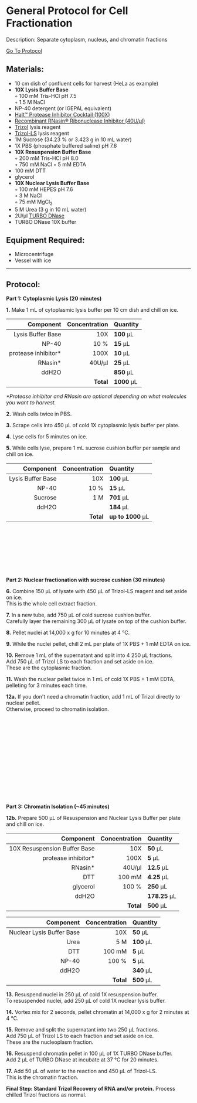 General Protocol for Cell Fractionation
================================================================================
Description: Separate cytoplasm, nucleus, and chromatin fractions

[Go To Protocol](#protocol)

Materials:
--------------------------------------------------------------------------------
  * 10 cm dish of confluent cells for harvest (HeLa as example) 
  * **10X Lysis Buffer Base**  
    ◦ 100 mM Tris-HCl pH 7.5  
    ◦ 1.5 M NaCl
  * NP-40 detergent (or IGEPAL equivalent)
  * [Halt™ Protease Inhibitor Cocktail (100X)](https://www.thermofisher.com/order/catalog/product/78438)
  * [Recombinant RNasin® Ribonuclease Inhibitor (40U/µl)](https://www.promega.com/products/rna-analysis/rnase-inhibitor-rna-protection/rnasin-ribonuclease-inhibitor/?catNum=N2515)
  * [Trizol](https://www.thermofisher.com/order/catalog/product/15596026) lysis reagent
  * [Trizol-LS](https://www.thermofisher.com/order/catalog/product/10296010) lysis reagent
  * 1M Sucrose (34.23 % or 3.423 g in 10 mL water)
  * 1X PBS (phosphate buffered saline) pH 7.6
  * **10X Resuspension Buffer Base**  
    ◦ 200 mM Tris-HCl pH 8.0  
    ◦ 750 mM NaCl
    ◦ 5 mM EDTA
  * 100 mM DTT
  * glycerol
  * **10X Nuclear Lysis Buffer Base**  
    ◦ 100 mM HEPES pH 7.6  
    ◦ 3 M NaCl  
    ◦ 75 mM MgCl<sub>2</sub>
  * 5 M Urea (3 g in 10 mL water)
  * 2U/µl [TURBO DNase](https://www.thermofisher.com/order/catalog/product/AM2238?SID=srch-srp-AM2238#/AM2238)
  * TURBO DNase 10X buffer
    
Equipment Required:
--------------------------------------------------------------------------------
  * Microcentrifuge
  * Vessel with ice  
___
Protocol:
--------------------------------------------------------------------------------

**Part 1: Cytoplasmic Lysis (20 minutes)**  

**1.** Make 1 mL of cytoplasmic lysis buffer per 10 cm dish and chill on ice.

  | Component | Concentration | Quantity | 
  | ---------: | ---------: | :---------- |
  | Lysis Buffer Base | 10X | **100**  µL | 
  | NP-40 | 10 % | **15**  µL |
  | protease inhibitor* | 100X | **10**  µL |
  | RNasin* | 40U/µl | **25**  µL |  
  | ddH2O || **850**  µL |
  || **Total** | **1000** µL |

  _*Protease inhibitor and RNasin are optional depending on what molecules you want to harvest._

**2.** Wash cells twice in PBS.

**3.** Scrape cells into 450 µL of cold 1X cytoplasmic lysis buffer per plate.

**4.** Lyse cells for 5 minutes on ice.

**5.** While cells lyse, prepare 1 mL sucrose cushion buffer per sample and chill on ice.

  | Component | Concentration | Quantity | 
  | ---------: | ---------: | :---------- |
  | Lysis Buffer Base | 10X | **100**  µL | 
  | NP-40 | 10 % | **15**  µL |
  | Sucrose | 1 M | **701**  µL |
  | ddH2O || **184**  µL |
  || **Total** | **up to 1000** µL |

<br/><br/><br/><br/><br/><br/><br/>

**Part 2: Nuclear fractionation with sucrose cushion (30 minutes)** 

**6.** Combine 150 µL of lysate with 450 µL of Trizol-LS reagent and set aside on ice. <br/> This is the whole cell extract fraction.

**7.** In a new tube, add 750 µL of cold sucrose cushion buffer. <br/> Carefully layer the remaining 300 µL of lysate on top of the cushion buffer.

**8.** Pellet nuclei at 14,000 x g for 10 minutes at 4 °C.

**9.** While the nuclei pellet, chill 2 mL per plate of 1X PBS + 1 mM EDTA on ice. 

**10.** Remove 1 mL of the supernatant and split into 4 250 µL fractions. <br/> Add 750 µL of Trizol LS to each fraction and set aside on ice. <br/> These are the cytoplasmic fraction.

**11.** Wash the nuclear pellet twice in 1 mL of cold 1X PBS + 1 mM EDTA, <br/> pelleting for 3 minutes each time.

**12a.** If you don't need a chromatin fraction, add 1 mL of Trizol directly to nuclear pellet. <br/> Otherwise, proceed to chromatin isolation.

<br/><br/><br/><br/><br/><br/><br/><br/><br/><br/><br/><br/><br/>

**Part 3: Chromatin Isolation (~45 minutes)** 

**12b.** Prepare 500 µL of Resuspension and Nuclear Lysis Buffer per plate and chill on ice.

  | Component | Concentration | Quantity | 
  | ---------: | ---------: | :---------- |
  | 10X Resuspension Buffer Base | 10X | **50**  µL | 
  | protease inhibitor* | 100X | **5**  µL |
  | RNasin* | 40U/µl | **12.5**  µL |
  | DTT | 100 mM | **4.25**  µL |
  | glycerol | 100 % | **250**  µL |
  | ddH2O || **178.25**  µL |
  || **Total** | **500** µL |

  | Component | Concentration | Quantity | 
  | ---------: | ---------: | :---------- |
  | Nuclear Lysis Buffer Base | 10X | **50**  µL | 
  | Urea | 5 M | **100**  µL |
  | DTT | 100 mM | **5**  µL |
  | NP-40 | 100 % | **5**  µL |
  | ddH2O || **340**  µL |
  || **Total** | **500** µL |

  
**13.** Resuspend nuclei in 250 µL of cold 1X resuspension buffer. <br/> To resuspended nuclei, add 250 µL of cold 1X nuclear lysis buffer.

**14.** Vortex mix for 2 seconds, pellet chromatin at 14,000 x g for 2 minutes at 4 °C.

**15.** Remove and split the supernatant into two 250 µL fractions. <br/> Add 750 µL of Trizol LS to each fraction and set aside on ice. <br/> These are the nucleoplasm fraction.

**16.** Resuspend chromatin pellet in 100 µL of 1X TURBO DNase buffer. <br/> Add 2 µL of TURBO DNase at incubate at 37 °C for 20 minutes.

**17.** Add 50 µL of water to the reaction and 450 µL of Trizol-LS. <br/> This is the chromatin fraction.

**Final Step: Standard Trizol Recovery of RNA and/or protein.**
Process chilled Trizol fractions as normal.
